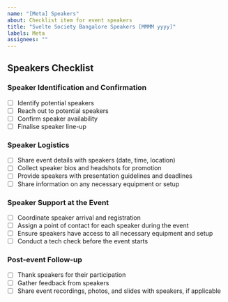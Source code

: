 ```yaml
---
name: "[Meta] Speakers"
about: Checklist item for event speakers
title: "Svelte Society Bangalore Speakers [MMMM yyyy]"
labels: Meta
assignees: ""
---
```


## Speakers Checklist

### Speaker Identification and Confirmation

- [ ] Identify potential speakers
- [ ] Reach out to potential speakers
- [ ] Confirm speaker availability
- [ ] Finalise speaker line-up

### Speaker Logistics

- [ ] Share event details with speakers (date, time, location)
- [ ] Collect speaker bios and headshots for promotion
- [ ] Provide speakers with presentation guidelines and deadlines
- [ ] Share information on any necessary equipment or setup

### Speaker Support at the Event

- [ ] Coordinate speaker arrival and registration
- [ ] Assign a point of contact for each speaker during the event
- [ ] Ensure speakers have access to all necessary equipment and setup
- [ ] Conduct a tech check before the event starts

### Post-event Follow-up

- [ ] Thank speakers for their participation
- [ ] Gather feedback from speakers
- [ ] Share event recordings, photos, and slides with speakers, if applicable
